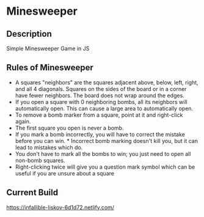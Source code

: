 # Minesweeper

## Description
Simple Minesweeper Game in JS


## Rules of Minesweeper
* A squares "neighbors" are the squares adjacent above, below, left, right, and all 4 diagonals. Squares on the sides of the board or in a corner have fewer neighbors. The board does not wrap around the edges.
* If you open a square with 0 neighboring bombs, all its neighbors will automatically open. This can cause a large area to automatically open.
* To remove a bomb marker from a square, point at it and right-click again.
* The first square you open is never a bomb.
* If you mark a bomb incorrectly, you will have to correct the mistake before you can win. * Incorrect bomb marking doesn't kill you, but it can lead to mistakes which do.
* You don't have to mark all the bombs to win; you just need to open all non-bomb squares.
* Right-clicking twice will give you a question mark symbol which can be useful if you are unsure about a square

## Current Build

https://infallible-liskov-6d1d72.netlify.com/
